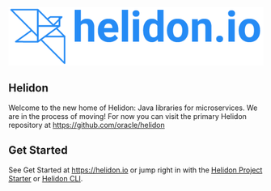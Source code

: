 
<p align="center">
    <img src="./profile/images/Primary_logo_blue.png">
</p>

## Helidon

Welcome to the new home of Helidon: Java libraries for microservices.
We are in the process of moving! For now you can visit the primary
Helidon repository at <https://github.com/oracle/helidon>

## Get Started

See Get Started at <https://helidon.io> or jump right in with the [Helidon Project Starter](https://helidon.io/starter)
or [Helidon CLI](https://helidon.io/docs/latest/#/about/cli).


